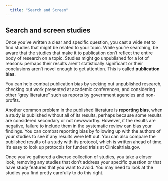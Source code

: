 ```yaml
---
  title: "Search and Screen"
---
```


##  Search and screen studies

Once you’ve written a clear and specific question, you cast a wide net to find studies that might be related to your topic.  While you’re searching, be aware that the studies that make it to publication don’t reflect the entire body of research on a topic. Studies might go unpublished for a lot of reasons: perhaps their results aren’t statistically significant or their conclusions aren’t novel enough to get attention. This is called **publication bias**.

You can help combat publication bias by seeking out unpublished research, checking out work presented at academic conferences, and considering other “grey literature” such as reports by government agencies and non-profits.

Another common problem in the published literature is **reporting bias**, when a study is published without all of its results, perhaps because some results are considered secondary or not newsworthy. However, if the results are negative, failure to include them in the systematic review can bias your findings. You can combat reporting bias by following up with the authors of your studies to see if any results were left out. You can also compare the published results of a study with its protocol, which is written ahead of time. It’s easy to look up protocols for funded trials at Clinicaltrials.gov.

Once you’ve gathered a diverse collection of studies, you take a closer look, removing any studies that don’t address your specific question or that have study features that you want to avoid. You may need to look at the studies you find pretty carefully to do this right.

